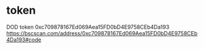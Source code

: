 # token
DOD token
0xc709878167Ed069Aea15FD0bD4E9758CEb4Da193
https://bscscan.com/address/0xc709878167Ed069Aea15FD0bD4E9758CEb4Da193#code
